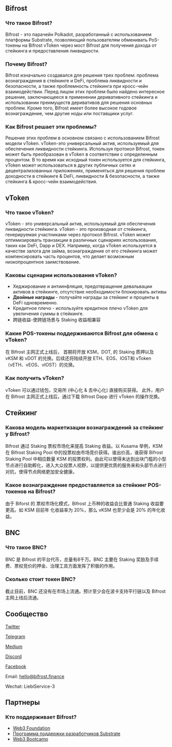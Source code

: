 ## Bifrost

### Что такое Bifrost?

Bifrost - это парачейн Polkadot, разработанный с использованием платформы Substrate, позволяющий пользователям обменивать PoS-токены на Bifrost vToken через мост Bifrost для получения дохода от стейкинга и предоставления ликвидности.

### Почему Bifrost?

Bifrost изначально создавался для решения трех проблем: проблема вознаграждения в стейкинге и DeFi, проблема ликвидности и безопасности, а также проблемность стейкинга при кросс-чейн взаимодействии. Перед лицом этих проблем было найдено интересное решение, заключающееся в применении деривативного стейкинга и использовании преимуществ деривативов для решения основных проблем. Кроме того, Bifrost имеет более высокое годовое вознаграждение, чем другие ноды или поставщики услуг.

### Как Bifrost решает эти проблемы?

Решение этих проблем в основном связано с использованием Bifrost модели vToken. vToken-это универсальный актив, используемый для обеспечения ликвидности стейкинга. Используя протокол Bifrost, токен может быть преобразован в vToken в соответствии с определенным процентом. В то время как исходный токен используется для стейкинга, vToken может использоваться в других публичных сетях и децентрализованных приложениях, применяться для решения проблем доходности в стейкинге & DeFi, ликвидности & безопасности, а также стейкинга & кросс-чейн взаимодействия.

## vToken

### Что такое vToken?

vToken - это универсальный актив, используемый для обеспечения ликвидности стейкинга. vToken - это производная от стейкинга, генерируемая участниками через протокол Bifrost. vToken может оптимизировать транзакции в различных сценариях использования, таких как DeFi, Dapp и DEX. Например, когда vToken используется в качестве залога для займа, вознаграждение от его стейкинга может компенсировать часть процентов, что делает возможным низкопроцентное заимствование.

### Каковы сценарии использования vToken?

- Хеджирование и антиинфляция, предотвращение девальвации активов в стейкинге, отсутствие необходимости блокировать активы
- **Двойные награды** - получайте награды за стейкинг и проценты в DeFi одновременно.
- Кредитное плечо - используйте кредитное плечо vToken для увеличения суммы в стейкинге.
- 跨链收益-使跨链场景与 Staking 收益相兼容

### Какие POS-токены поддерживаются Bifrost для обмена с vToken?

在 Bifrost 主网正式上线后， 首期将开放 KSM，DOT, 的 Staking 质押以及 vKSM 和 vDOT 的兑换。后续还将陆续开放 ETH、EOS、IOST和 vToken（vETH、vEOS、vIOST）的兑换。

### Как получить vToken?

vToken 可以通过钱包，交易所 (中心化 & 去中心化) 直接购买获得。 此外，用户在 Bifrost 主网正式上线后，通过下载 Bifrost Dapp 进行 vToken 的操作兑换。

## Стейкинг

### Какова модель маркетизации вознаграждений за стейкинг у Bifrost?

Bifrost 通过 Staking 票权市场化来提高 Staking 收益。以 Kusama 举例，KSM 在  Bifrost Staking Pool 中的投票权由市场竞价获得。谁出价高，谁获得 Bifrost Staking Pool 中相应数量 KSM 的投票权利。由此可以使得未达到出块门槛的小型节点进行自助孵化，进入大众投票人视野，以提供更优质的服务来和头部节点进行对抗，使得节点网络更加安全健康。

### Какое вознаграждение предоставляется за стейкинг POS-токенов на Bifrost?

由于 Biforst 的 票权市场化模式，Bifrost 上币种的收益会比普通 Staking 收益要更高。如 KSM 目前年 化收益率为 20%，那么 vKSM 也至少会是 20% 的年化收益。

## BNC

### Что такое BNC?

BNC 是 Bifrost 的平台代币，总量有8千万。BNC 主要在 Staking 奖励及手续费、票权竞价的押金、治理工具方面发挥了积极的作用。

### Сколько стоит токен BNC?

截止目前，BNC 还没有在市场上流通。预计至少会在波卡支持平行链以及 Bifrost 主网上线后流通。

## Сообщество


[Twitter](https://twitter.com/bifrost_network)

[Telegram](https://t.me/bifrost_networkP)

[Medium](https://medium.com/@bifrost_network)

[Discord](https://discord.com/channels/704931715222732870/704931715961061379)

[Facebook](https://www.facebook.com/groups/792195241270123)

Email: <hello@bifrost.finance>

Wechat: LiebiService-3

## Партнеры

### Кто поддерживает Bifrost?

- [Web3 Foundation](https://web3.foundation/)
- [Программа поддержки разработчиков Substrate](https://www.substrate.io/builders-program/)
- [Web3 Bootcamp](https://bootcamp.web3.foundation/)
